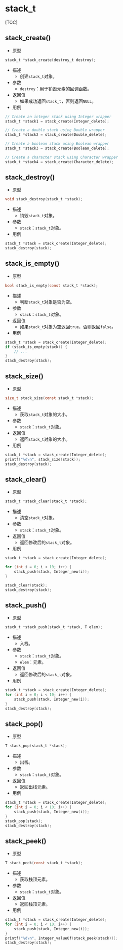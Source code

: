 # stack_t

[TOC]



## stack_create()

- 原型

```c
stack_t *stack_create(destroy_t destroy);
```

- 描述
    - 创建`stack_t`对象。
- 参数
    - `destroy`：用于销毁元素的回调函数。
- 返回值
    - 如果成功返回`stack_t`，否则返回`NULL`。
- 用例

```c
// Create an integer stack using Integer wrapper
stack_t *stack1 = stack_create(Integer_delete);

// Create a double stack using Double wrapper
stack_t *stack2 = stack_create(Double_delete);

// Create a boolean stack using Boolean wrapper
stack_t *stack3 = stack_create(Boolean_delete);

// Create a character stack using Character wrapper
stack_t *stack4 = stack_create(Character_delete);
```



## stack_destroy()

- 原型

```c
void stack_destroy(stack_t *stack);
```

- 描述
    - 销毁`stack_t`对象。
- 参数
    - `stack`：`stack_t`对象。
- 用例

```c
stack_t *stack = stack_create(Integer_delete);
stack_destroy(stack);
```



## stack_is_empty()

- 原型

```c
bool stack_is_empty(const stack_t *stack);
```

- 描述
    - 判断`stack_t`对象是否为空。
- 参数
    - `stack`：`stack_t`对象。
- 返回值
    - 如果`stack_t`对象为空返回`true`，否则返回`false`。
- 用例

```c
stack_t *stack = stack_create(Integer_delete);
if (stack_is_empty(stack)) {
    // ...
}
stack_destroy(stack);
```



## stack_size()

- 原型

```c
size_t stack_size(const stack_t *stack);
```

- 描述
    - 获取`stack_t`对象的大小。
- 参数
    - `stack`：`stack_t`对象。
- 返回值
    - 返回`stack_t`对象的大小。
- 用例

```c
stack_t *stack = stack_create(Integer_delete);
printf("%d\n", stack_size(stack));
stack_destroy(stack);
```



## stack_clear()

- 原型

```c
stack_t *stack_clear(stack_t *stack);
```

- 描述
    - 清空`stack_t`对象。
- 参数
    - `stack`：`stack_t`对象。
- 返回值
    - 返回修改后的`stack_t`对象。
- 用例

```c
stack_t *stack = stack_create(Integer_delete);

for (int i = 0; i < 10; i++) {
    stack_push(stack, Integer_new(i));
}

stack_clear(stack);
stack_destroy(stack);
```



## stack_push()

- 原型

```c
stack_t *stack_push(stack_t *stack, T elem);
```

- 描述
    - 入栈。
- 参数
    - `stack`：`stack_t`对象。
    - `elem`：元素。
- 返回值
    - 返回修改后的`stack_t`对象。
- 用例

```c
stack_t *stack = stack_create(Integer_delete);
for (int i = 0; i < 10; i++) {
    stack_push(stack, Integer_new(i));
}
stack_destroy(stack);
```



## stack_pop()

- 原型

```c
T stack_pop(stack_t *stack);
```

- 描述
    - 出栈。
- 参数
    - `stack`：`stack_t`对象。
- 返回值
    - 返回出栈元素。
- 用例

```c
stack_t *stack = stack_create(Integer_delete);
for (int i = 0; i < 10; i++) {
    stack_push(stack, Integer_new(i));
}
stack_pop(stack);
stack_destroy(stack);
```



## stack_peek()

- 原型

```c
T stack_peek(const stack_t *stack);
```

- 描述
    - 获取栈顶元素。
- 参数
    - `stack`：`stack_t`对象。
- 返回值
    - 返回栈顶元素。
- 用例

```c
stack_t *stack = stack_create(Integer_delete);
for (int i = 0; i < 10; i++) {
    stack_push(stack, Integer_new(i));
}
printf("%d\n", Integer_valueOf(stack_peek(stack)));
stack_destroy(stack);
```

